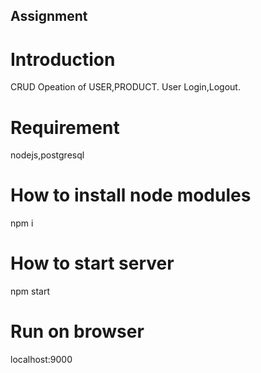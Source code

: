 ## Assignment

# Introduction
CRUD Opeation of USER,PRODUCT.
User Login,Logout.

# Requirement
nodejs,postgresql

# How to install node modules
npm i

# How to start server
npm start

# Run on browser
localhost:9000